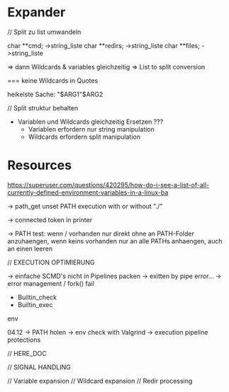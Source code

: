

# Expander

// Split zu list umwandeln

char	**cmd; 		->string_liste
char	**redirs;	->string_liste
char	**files;	->string_liste

=> dann Wildcards & variables gleichzeitig
=> List to split conversion


=== keine Wildcards in Quotes

heikelste Sache:
"$ARG1"$ARG2

// Split struktur behalten

- Variablen und Wildcards gleichzeitig Ersetzen ???
	- Variablen erfordern nur string manipulation
	- Wildcards erfordern split manipulation


# Resources

https://superuser.com/questions/420295/how-do-i-see-a-list-of-all-currently-defined-environment-variables-in-a-linux-ba


-> path_get unset PATH execution with or without "./"

-> connected token in printer

-> PATH test: wenn / vorhanden nur direkt ohne an PATH-Folder anzuhaengen, wenn keins vorhanden nur an alle PATHs anhaengen, auch an einen leeren







// EXECUTION OPTIMIERUNG

-> einfache SCMD's nicht in Pipelines packen
-> exitten by pipe error...
-> error management / fork() fail
+ Builtin_check
+ Builtin_exec


env


04.12
-> PATH holen
-> env check with Valgrind
-> execution pipeline protections






// HERE_DOC

// SIGNAL HANDLING

// Variable expansion
// Wildcard expansion
// Redir processing

